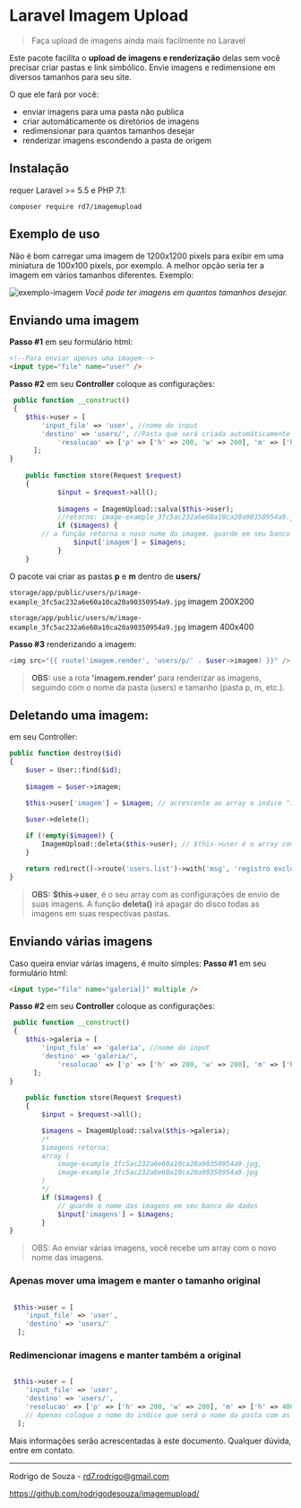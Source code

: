 # Laravel Imagem Upload
> Faça upload de imagens ainda mais facilmente no Laravel

Este pacote facilita o **upload de imagens e renderização** delas sem você precisar criar pastas e link simbólico. Envie imagens e redimensione em diversos tamanhos para seu site.

O que ele fará por você:
- enviar imagens para uma pasta não publica
- criar automáticamente os diretórios de imagens
- redimensionar para quantos tamanhos desejar
- renderizar imagens escondendo a pasta de origem


## Instalação

requer Laravel >= 5.5 e PHP 7.1:

``` composer require rd7/imagemupload ```  


## Exemplo de uso

Não é bom carregar uma imagem de 1200x1200 pixels para exibir em uma miniatura de 100x100 pixels, por exemplo. A melhor opção seria ter a imagem em vários tamanhos diferentes.
Exemplo:

![exemplo-imagem](https://user-images.githubusercontent.com/12474305/58225487-98df1080-7cf8-11e9-8a0a-7572f7191791.jpg)
_Você pode ter imagens em quantos tamanhos desejar._

## Enviando uma imagem
**Passo #1**
em seu formulário html:
```html
<!--Para enviar apenas uma imagem-->
<input type="file" name="user" />
```
**Passo #2**
em seu **Controller** coloque as configurações:
```php
 public function __construct()
 {
 	$this->user = [
		'input_file' => 'user', //nome do input
		'destino' => 'users/', //Pasta que será criada automáticamente dentro de storage/app/public/
    		'resolucao' => ['p' => ['h' => 200, 'w' => 200], 'm' => ['h' => 400, 'w' => 400], ...] //Não há limites de quantos tamanhos podem ser configuradas.
      ];
}
	
	public function store(Request $request)
    {
            $input = $request->all();
            
            $imagens = ImagemUpload::salva($this->user);
			//retorno: image-example_3fc5ac232a6e60a10ca20a90350954a9.jpg
            if ($imagens) {
		// a função retorna o novo nome da imagem. guarde em seu banco de dados.
                $input['imagem'] = $imagens;
            }
	}
```
O pacote vai criar as pastas **p** e **m** dentro de **users/**

`storage/app/public/users/p/image-example_3fc5ac232a6e60a10ca20a90350954a9.jpg` imagem 200X200

`storage/app/public/users/m/image-example_3fc5ac232a6e60a10ca20a90350954a9.jpg` imagem 400x400

**Passo #3**
renderizando a imagem:
```php
<img src="{{ route('imagem.render', 'users/p/' . $user->imagem) }}" />
```
> **OBS:** use a rota **'imagem.render'** para renderizar as imagens, seguindo com o nome da pasta (users) e tamanho (pasta p, m, etc.).

## Deletando uma imagem:
em seu Controller:

```php
public function destroy($id)
{
	$user = User::find($id);
            
	$imagem = $user->imagem;

	$this->user['imagem'] = $imagem; // acrescente ao array o indice "imagem", e como valor, o nome da imagem.

	$user->delete();
	
	if (!empty($imagem)) {
		ImagemUpload::deleta($this->user); // $this->user é o array com todas as configurações de envio de imagens.
	}

	return redirect()->route('users.list')->with('msg', 'registro excluido com sucesso!');
}
```
> **OBS:** **$this->user**, é o seu array com as configurações de envio de suas imagens. A função **deleta()** irá apagar do disco todas as imagens em suas respectivas pastas.

## Enviando várias imagens
Caso queira enviar várias imagens, é muito simples:
**Passo #1**
em seu formulário html:
```html
<input type="file" name="galeria[]" multiple />
```
**Passo #2**
em seu **Controller** coloque as configurações:
```php
 public function __construct()
 {
 	$this->galeria = [
		'input_file' => 'galeria', //nome do input
		'destino' => 'galeria/',
    		'resolucao' => ['p' => ['h' => 200, 'w' => 200], 'm' => ['h' => 400, 'w' => 400], ...]
      ];
}
	
	public function store(Request $request)
	{
		$input = $request->all();

		$imagens = ImagemUpload::salva($this->galeria);
		/*
		$imagens retorna: 
		array (
			image-example_3fc5ac232a6e60a10ca20a90350954a9.jpg,
			image-example_3fc5ac232a6e60a10ca20a90350954a9.jpg
		)
		*/
		if ($imagens) {
			// guarde o nome das imagens em seu banco de dados
			$input['imagens'] = $imagens;
		}
}
```
> OBS: Ao enviar várias imagens, você recebe um array com o novo nome das imagens.

### Apenas mover uma imagem e manter o tamanho original
```php

 $this->user = [
 	'input_file' => 'user',
	'destino' => 'users/'
  ];
```


### Redimencionar imagens e manter também a original
```php

 $this->user = [
 	'input_file' => 'user',
	'destino' => 'users/',
	'resolucao' => ['p' => ['h' => 200, 'w' => 200], 'm' => ['h' => 400, 'w' => 400], 'pasta_original'] 
	// Apenas coloque o nome do indice que será o nome da pasta com as imagens originais.
  ];
```
Mais informações serão acrescentadas à este documento.
Qualquer dúvida, entre em contato.

------------
Rodrigo de Souza - rd7.rodrigo@gmail.com

https://github.com/rodrigodesouza/imagemupload/
